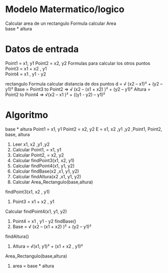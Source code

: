 # Modelo Matermatico/logico
Calcular area de un rectangulo
Formula calcular Area		
base * altura

# Datos de entrada
Point1 = x1, y1 
Point2 = x2, y2
Formulas para calcular los otros puntos
Point3 = x1 + x2 , y1	
Point4 = x1 , y1 - y2										

rectangulo 
Formula calcular distancia de dos puntos
d =  √ (x2 – x1)² + (y2 – y1)²
Base = Point3 to Point2 =>  √ (x2 – (x1 + x2) )² + (y2 – y1)²
Altura = Point2 to Point4 => √(x2 – x1 )² + ((y1 - y2) – y1)²

# Algoritmo
base * altura
Point1 = x1, y1 
Point2 = x2, y2
E =   x1, x2 ,y1 ,y2 ,Point1, Point2, base, altura
1.	Leer x1, x2 ,y1 ,y2 
2.	Calcular Point1, = x1, y1
3.	Calcular Point2, = x2, y2
4.	Calcular findPoint3(x1, x2, y1)
5.	Calcular findPoint4(x1, y1, y2)
6.	Calcular findBase(x2 ,x1, y1, y2)
7.	Calcular findAltura(x2 ,x1, y1, y2)
8.	Calcular Area_Rectangulo(base,altura)



findPoint3(x1,  x2 , y1)
1.	Point3 = x1 + x2 , y1

Calcular findPoint4(x1, y1, y2)
1.	Point4 = x1 , y1 - y2
findBase()
1.	Base = √ (x2 – (x1 + x2) )² + (y2 – y1)²

findAltura()
1.	Altura = √(x1, y1)² + (x1 + x2 , y1)²

Area_Rectangulo(base,altura)
1.	area = base * altura
 

